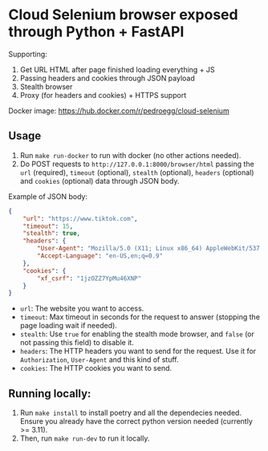 # Cloud Selenium browser exposed through Python + FastAPI

Supporting:
1. Get URL HTML after page finished loading everything + JS
2. Passing headers and cookies through JSON payload
3. Stealth browser
4. Proxy (for headers and cookies) + HTTPS support

Docker image: https://hub.docker.com/r/pedroegg/cloud-selenium

## Usage

1. Run `make run-docker` to run with docker (no other actions needed).
2. Do POST requests to `http://127.0.0.1:8000/browser/html` passing the `url` (required), `timeout` (optional), `stealth` (optional), `headers` (optional) and `cookies` (optional) data through JSON body.

Example of JSON body:
```json
{
	"url": "https://www.tiktok.com",
	"timeout": 15,
	"stealth": true,
	"headers": {
		"User-Agent": "Mozilla/5.0 (X11; Linux x86_64) AppleWebKit/537.36 (KHTML, like Gecko) Chrome/127.0.0.0 Safari/537.36",
		"Accept-Language": "en-US,en;q=0.9"
	},
	"cookies": {
		"xf_csrf": "1jzOZZ7YpMu46XNP"
	}
}
```

- `url`: The website you want to access.
- `timeout`: Max timeout in seconds for the request to answer (stopping the page loading wait if needed).
- `stealth`: Use `true` for enabling the stealth mode browser, and `false` (or not passing this field) to disable it.
- `headers`: The HTTP headers you want to send for the request. Use it for `Authorization`, `User-Agent` and this kind of stuff.
- `cookies`: The HTTP cookies you want to send.

## Running locally:

1. Run `make install` to install poetry and all the dependecies needed. Ensure you already have the correct python version needed (currently >= 3.11).
2. Then, run `make run-dev` to run it locally.
